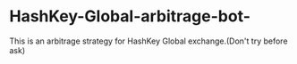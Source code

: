 # HashKey-Global-arbitrage-bot-
This is an arbitrage strategy for HashKey Global exchange.(Don't try before ask)
